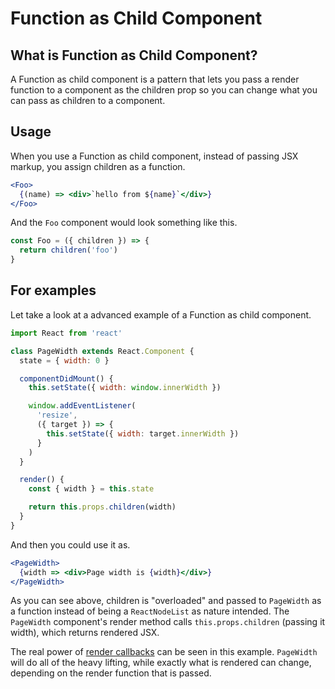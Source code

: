 # Function as Child Component

## What is Function as Child Component?

A Function as child component is a pattern that lets you pass a render function to a component as the children prop so you can change what you can pass as children to a component.

## Usage

When you use a Function as child component, instead of passing JSX markup, you assign children as a function.

```jsx
<Foo>
  {(name) => <div>`hello from ${name}`</div>}
</Foo>
```

And the `Foo` component would look something like this.

```jsx
const Foo = ({ children }) => {
  return children('foo')
}
```

## For examples

Let take a look at a advanced example of a Function as child component.

```jsx
import React from 'react'

class PageWidth extends React.Component {
  state = { width: 0 }

  componentDidMount() {
    this.setState({ width: window.innerWidth })

    window.addEventListener(
      'resize',
      ({ target }) => {
        this.setState({ width: target.innerWidth })
      }
    )
  }

  render() {
    const { width } = this.state

    return this.props.children(width)
  }
}
```

And then you could use it as.

```jsx
<PageWidth>
  {width => <div>Page width is {width}</div>}
</PageWidth>
```

As you can see above, children is "overloaded" and passed to `PageWidth` as a function instead of being a `ReactNodeList` as nature intended. The `PageWidth` component's render method calls `this.props.children` (passing it width), which returns rendered JSX.

The real power of [render callbacks](render-callback.md) can be seen in this example. `PageWidth` will do all of the heavy lifting, while exactly what is rendered can change, depending on the render function that is passed.
